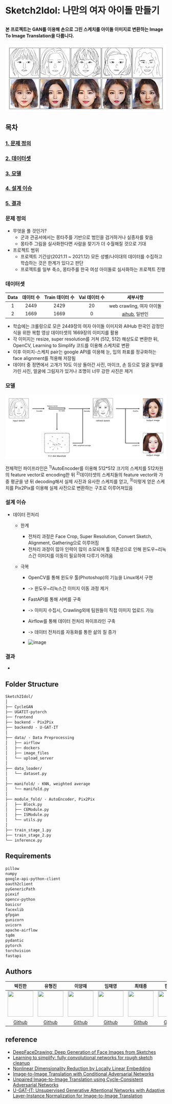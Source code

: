 # Sketch2Idol: 나만의 여자 아이돌 만들기

##

#### 본 프로젝트는 GAN를 이용해 손으로 그린 스케치를 아이돌 이미지로 변환하는 Image To Image Translation을 다룹니다.
![project_pipeline](https://github.com/boostcampaitech2/final-project-level3-cv-12/blob/main/sample_image/main.png?raw=true)

## 목차
### [1. 문제 정의](#문제-정의)
### [2. 데이터셋](#데이터셋)
### [3. 모델](#모델)
### [4. 설계 이슈](#설계-이슈)
### [5. 결과](#결과)

### 문제 정의
- 무엇을 풀 것인가?
  - 군과 관공서에서는 몽타주를 기반으로 범인을 검거하거나 실종자를 찾음
  - 몽타주 그림을 실사화한다면 사람을 찾기가 더 수월해질 것으로 기대
- 프로젝트 범위
  - 프로젝트 기간상(2021.11 ~ 2021.12) 모든 성별/나이대의 데이터를 수집하고 학습하는 것은 한계가 있다고 판단
  - 프로젝트를 일부 축소, 몽타주를 한국 여성 아이돌로 실사화하는 프로젝트 진행


### 데이터셋

|Data|데이터 수|Train 데이터 수|Val 데이터 수|세부사항|
|:-:|:-:|:-:|:-:|:-:|
|1|2449|2429|20|web crawling, 여자 아이돌|
|2|1669|1669|0|[aihub](https://aihub.or.kr/aidata/27716), 일반인|

- 학습에는 크롤링으로 모은 2449장의 여자 아이돌 이미지와 AIHub 한국인 감정인식을 위한 복합 영상 데이터셋의 1669장의 이미지를 활용
- 각 이미지는 resize, super resolution를 거쳐 (512, 512) 해상도로 변환한 뒤, OpenCV, Learning to Simplify 코드를 이용해 스케치로 변환
- 이후 이미지-스케치 pair는 google API를 이용해 눈, 입의 좌표를 정규화하는 face alignment를 적용해 저장됨
- 데이터 중 정면에서 고개가 10도 이상 돌아간 사진, 마이크, 손 등으로 얼굴 일부를 가린 사진, 얼굴에 그림자가 있거나 조명이 너무 강한 사진은 제거

### 모델

![project_pipeline](https://github.com/boostcampaitech2/final-project-level3-cv-12/blob/main/sample_image/pipeline.png?raw=true)

전체적인 파이프라인은 <sup>1)</sup>AutoEncoder를 이용해 512*512 크기의 스케치를 512차원의 feature vector로 encoding한 뒤 <sup>2)</sup>데이터셋의 스케치들의 feature vector와 가중 평균을 낸 뒤 decoding해서 실제 사진과 유사한 스케치를 얻고, <sup>3)</sup>이렇게 얻은 스케치를 Pix2Pix를 이용해 실제 사진으로 변환하는 구조로 이루어져있음

### 설계 이슈

- 데이터 전처리
  - 한계
    - 전처리 과정은 Face Crop, Super Resolution, Convert Sketch, Alignment, Gathering으로 이루어짐
    - 전처리 과정이 많아 인력이 많이 소모되며 툴 의존성으로 인해 윈도우~리눅스간 이미지를 이동이 필요하여 다루기 어려움

  - 극복
    - OpenCV를 통해 윈도우 툴(Photoshop)의 기능을 Linux에서 구현
    - -> 윈도우~리눅스간 이미지 이동 과정 제거
    - FastAPI를 통해 서버를 구축
    - -> 이미지 수집시, Crawling외에 팀원들이 직접 이미지 업로드 가능
    - Airflow를 통해 데이터 전처리 파이프라인 구축
    - -> 데이터 전처리를 자동화를 통한 삶의 질 증가
    
    - ![image](https://user-images.githubusercontent.com/19571027/160527834-3385e85c-c45a-4f2e-afdd-b671f2e8bbc2.png)


### 결과 

- 
## Folder Structure

```
Sketch2Idol/
│
├── CycleGAN
├── UGATIT-pytorch
├── frontend
├── backend - Pix2Pix
├── backendU - U-GAT-IT
│
├── data/ - Data Preprocessing
│   ├── airflow
│   ├── dockers
│   ├── image_files
│   └── upload_server
│
├── data_loader/
│   └── dataset.py
│
├── manifold/ - KNN, weighted average
│   └── manifold.py
│
├── module_fold/ - AutoEncoder, Pix2Pix
│   ├── Block.py
│   ├── CEModule.py
│   ├── ISModule.py
│   └── utils.py
│
├── train_stage_1.py
├── train_stage_2.py
└── inference.py
```

## Requirements

```Data Preprocessing, Model, Frontend, Backend
pillow
numpy
google-api-python-client
oauth2client
pyGenericPath
piexif
opencv-python
basicsr
facexlib
gfpgan
gunicorn 
uvicorn
apache-airflow
tqdm
pydantic
pytorch
torchvision
fastapi
```

## Authors

|박진한|유형진|이양재|임채영|최태종|한재현|
|:-:|:-:|:-:|:-:|:-:|:-:|
|<img src='https://avatars.githubusercontent.com/u/77492810?v=4' height=80 width=80px></img>|<img src='https://avatars.githubusercontent.com/u/84146296?v=4' height=80 width=80px></img>|<img src='https://avatars.githubusercontent.com/u/19571027?v=4?raw=true' height=80 width=80px></img>|<img src='https://avatars.githubusercontent.com/u/63492979?v=4' height=80 width=80px></img>|<img src='https://avatars.githubusercontent.com/u/87696070?v=4' height=80 width=80px></img>|<img src='https://avatars.githubusercontent.com/u/53294402?v=4' height=80 width=80px></img>|
|[Github](https://github.com/jinhan814)|[Github](https://github.com/tkdlqh2)|[Github](https://github.com/yayaja11)|[Github](https://github.com/chay116)|[Github](https://github.com/ssail09)|[Github](https://github.com/eric9687)|

## reference

- [DeepFaceDrawing: Deep Generation of Face Images from Sketches](http://geometrylearning.com/paper/DeepFaceDrawing.pdf)
- [Learning to simplify: fully convolutional networks for rough sketch cleanup](http://www.f.waseda.jp/hfs/SimoSerraSIGGRAPH2016.pdf)
- [Nonlinear Dimensionality Reduction by Locally Linear Embedding](https://www.robots.ox.ac.uk/~az/lectures/ml/lle.pdf)
- [Image-to-Image Translation with Conditional Adversarial Networks](https://arxiv.org/abs/1611.07004)
- [Unpaired Image-to-Image Translation using Cycle-Consistent Adversarial Networks](https://arxiv.org/abs/1703.10593)
- [U-GAT-IT: Unsupervised Generative Attentional Networks with Adaptive Layer-Instance Normalization for Image-to-Image Translation](https://arxiv.org/abs/1907.10830)
